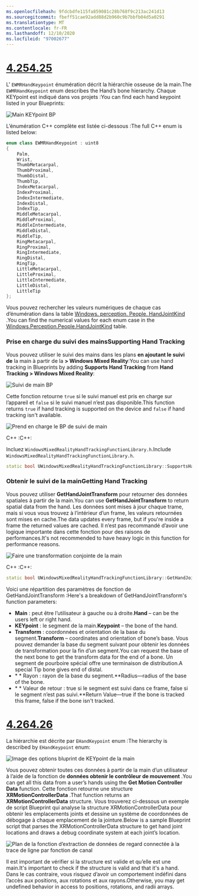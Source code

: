 ```yaml
---
ms.openlocfilehash: 9fdcbdfe115fa859081c28b768f9c213ac241d13
ms.sourcegitcommit: fbeff51cae92add88d2b960c9b7bbfb04d5a0291
ms.translationtype: MT
ms.contentlocale: fr-FR
ms.lasthandoff: 12/10/2020
ms.locfileid: "97002677"
---
```

# <a name="425"></a>[<span data-ttu-id="eb76d-101">4.25</span><span class="sxs-lookup"><span data-stu-id="eb76d-101">4.25</span></span>](#tab/425)

<span data-ttu-id="eb76d-102">L' `EWMRHandKeypoint` énumération décrit la hiérarchie osseuse de la main.</span><span class="sxs-lookup"><span data-stu-id="eb76d-102">The `EWMRHandKeypoint` enum describes the Hand’s bone hierarchy.</span></span> <span data-ttu-id="eb76d-103">Chaque KEYpoint est indiqué dans vos projets :</span><span class="sxs-lookup"><span data-stu-id="eb76d-103">You can find each hand keypoint listed in your Blueprints:</span></span>

![Main KEYpoint BP](../images/hand-keypoint-bp.png)

<span data-ttu-id="eb76d-105">L’énumération C++ complète est listée ci-dessous :</span><span class="sxs-lookup"><span data-stu-id="eb76d-105">The full C++ enum is listed below:</span></span>
```cpp
enum class EWMRHandKeypoint : uint8
{
    Palm,
    Wrist,
    ThumbMetacarpal,
    ThumbProximal,
    ThumbDistal,
    ThumbTip,
    IndexMetacarpal,
    IndexProximal,
    IndexIntermediate,
    IndexDistal,
    IndexTip,
    MiddleMetacarpal,
    MiddleProximal,
    MiddleIntermediate,
    MiddleDistal,
    MiddleTip,
    RingMetacarpal,
    RingProximal,
    RingIntermediate,
    RingDistal,
    RingTip,
    LittleMetacarpal,
    LittleProximal,
    LittleIntermediate,
    LittleDistal,
    LittleTip
};
```

<span data-ttu-id="eb76d-106">Vous pouvez rechercher les valeurs numériques de chaque cas d’énumération dans la table [Windows. perception. People. HandJointKind](https://docs.microsoft.com/uwp/api/windows.perception.people.handjointkind) .</span><span class="sxs-lookup"><span data-stu-id="eb76d-106">You can find the numerical values for each enum case in the [Windows.Perception.People.HandJointKind](https://docs.microsoft.com/uwp/api/windows.perception.people.handjointkind) table.</span></span>

### <a name="supporting-hand-tracking"></a><span data-ttu-id="eb76d-107">Prise en charge du suivi des mains</span><span class="sxs-lookup"><span data-stu-id="eb76d-107">Supporting Hand Tracking</span></span>

<span data-ttu-id="eb76d-108">Vous pouvez utiliser le suivi des mains dans les plans **en ajoutant le suivi de** la main à partir de la **> Windows Mixed Reality**:</span><span class="sxs-lookup"><span data-stu-id="eb76d-108">You can use hand tracking in Blueprints by adding **Supports Hand Tracking** from **Hand Tracking > Windows Mixed Reality**:</span></span>

![Suivi de main BP](../images/unreal/hand-tracking-bp.png)

<span data-ttu-id="eb76d-110">Cette fonction retourne `true` si le suivi manuel est pris en charge sur l’appareil et `false` si le suivi manuel n’est pas disponible.</span><span class="sxs-lookup"><span data-stu-id="eb76d-110">This function returns `true` if hand tracking is supported on the device and `false` if hand tracking isn't available.</span></span>

![Prend en charge le BP de suivi de main](../images/unreal/supports-hand-tracking-bp.png)

<span data-ttu-id="eb76d-112">C++ :</span><span class="sxs-lookup"><span data-stu-id="eb76d-112">C++:</span></span>

<span data-ttu-id="eb76d-113">Incluez `WindowsMixedRealityHandTrackingFunctionLibrary.h`.</span><span class="sxs-lookup"><span data-stu-id="eb76d-113">Include `WindowsMixedRealityHandTrackingFunctionLibrary.h`.</span></span>

```cpp
static bool UWindowsMixedRealityHandTrackingFunctionLibrary::SupportsHandTracking()
```

### <a name="getting-hand-tracking"></a><span data-ttu-id="eb76d-114">Obtenir le suivi de la main</span><span class="sxs-lookup"><span data-stu-id="eb76d-114">Getting Hand Tracking</span></span>

<span data-ttu-id="eb76d-115">Vous pouvez utiliser **GetHandJointTransform** pour retourner des données spatiales à partir de la main.</span><span class="sxs-lookup"><span data-stu-id="eb76d-115">You can use **GetHandJointTransform** to return spatial data from the hand.</span></span> <span data-ttu-id="eb76d-116">Les données sont mises à jour chaque trame, mais si vous vous trouvez à l’intérieur d’un frame, les valeurs retournées sont mises en cache.</span><span class="sxs-lookup"><span data-stu-id="eb76d-116">The data updates every frame, but if you're inside a frame the returned values are cached.</span></span> <span data-ttu-id="eb76d-117">Il n’est pas recommandé d’avoir une logique importante dans cette fonction pour des raisons de performances.</span><span class="sxs-lookup"><span data-stu-id="eb76d-117">It's not recommended to have heavy logic in this function for performance reasons.</span></span>

![Faire une transformation conjointe de la main](../images/unreal/get-hand-joint-transform.png)

<span data-ttu-id="eb76d-119">C++ :</span><span class="sxs-lookup"><span data-stu-id="eb76d-119">C++:</span></span>
```cpp
static bool UWindowsMixedRealityHandTrackingFunctionLibrary::GetHandJointTransform(EControllerHand Hand, EWMRHandKeypoint Keypoint, FTransform& OutTransform, float& OutRadius)
```

<span data-ttu-id="eb76d-120">Voici une répartition des paramètres de fonction de GetHandJointTransform :</span><span class="sxs-lookup"><span data-stu-id="eb76d-120">Here's a breakdown of GetHandJointTransform's function parameters:</span></span>

* <span data-ttu-id="eb76d-121">**Main** : peut être l’utilisateur à gauche ou à droite.</span><span class="sxs-lookup"><span data-stu-id="eb76d-121">**Hand** – can be the users left or right hand.</span></span>
* <span data-ttu-id="eb76d-122">**KEYpoint** : le segment de la main.</span><span class="sxs-lookup"><span data-stu-id="eb76d-122">**Keypoint** – the bone of the hand.</span></span>
* <span data-ttu-id="eb76d-123">**Transform** : coordonnées et orientation de la base du segment.</span><span class="sxs-lookup"><span data-stu-id="eb76d-123">**Transform** – coordinates and orientation of bone’s base.</span></span> <span data-ttu-id="eb76d-124">Vous pouvez demander la base du segment suivant pour obtenir les données de transformation pour la fin d’un segment.</span><span class="sxs-lookup"><span data-stu-id="eb76d-124">You can request the base of the next bone to get the transform data for the end of a bone.</span></span> <span data-ttu-id="eb76d-125">Un segment de pourboire spécial offre une terminaison de distribution.</span><span class="sxs-lookup"><span data-stu-id="eb76d-125">A special Tip bone gives end of distal.</span></span>
* <span data-ttu-id="eb76d-126">\* \* Rayon : rayon de la base du segment.</span><span class="sxs-lookup"><span data-stu-id="eb76d-126">\*\*Radius—radius of the base of the bone.</span></span>
* <span data-ttu-id="eb76d-127">\* \* Valeur de retour : true si le segment est suivi dans ce frame, false si le segment n’est pas suivi.</span><span class="sxs-lookup"><span data-stu-id="eb76d-127">\*\*Return Value—true if the bone is tracked this frame, false if the bone isn't tracked.</span></span>


# <a name="426"></a>[<span data-ttu-id="eb76d-128">4.26</span><span class="sxs-lookup"><span data-stu-id="eb76d-128">4.26</span></span>](#tab/426)

<span data-ttu-id="eb76d-129">La hiérarchie est décrite par `EHandKeypoint` enum :</span><span class="sxs-lookup"><span data-stu-id="eb76d-129">The hierarchy is described by `EHandKeypoint` enum:</span></span>

![Image des options bluprint de KEYpoint de la main](../images/hand-keypoint-bp.png)

<span data-ttu-id="eb76d-131">Vous pouvez obtenir toutes ces données à partir de la main d’un utilisateur à l’aide de la fonction de **données obtenir le contrôleur de mouvement** .</span><span class="sxs-lookup"><span data-stu-id="eb76d-131">You can get all this data from a user’s hands using the **Get Motion Controller Data** function.</span></span> <span data-ttu-id="eb76d-132">Cette fonction retourne une structure **XRMotionControllerData** .</span><span class="sxs-lookup"><span data-stu-id="eb76d-132">That function returns an **XRMotionControllerData** structure.</span></span> <span data-ttu-id="eb76d-133">Vous trouverez ci-dessous un exemple de script Blueprint qui analyse la structure XRMotionControllerData pour obtenir les emplacements joints et dessine un système de coordonnées de débogage à chaque emplacement de la jointure.</span><span class="sxs-lookup"><span data-stu-id="eb76d-133">Below is a sample Blueprint script that parses the XRMotionControllerData structure to get hand joint locations and draws a debug coordinate system at each joint’s location.</span></span>

![Plan de la fonction d’extraction de données de regard connectée à la trace de ligne par fonction de canal](../images/unreal-hand-tracking-img-03.png)

<span data-ttu-id="eb76d-135">Il est important de vérifier si la structure est valide et qu’elle est une main.</span><span class="sxs-lookup"><span data-stu-id="eb76d-135">It's important to check if the structure is valid and that it's a hand.</span></span> <span data-ttu-id="eb76d-136">Dans le cas contraire, vous risquez d’avoir un comportement indéfini dans l’accès aux positions, aux rotations et aux rayons.</span><span class="sxs-lookup"><span data-stu-id="eb76d-136">Otherwise, you may get undefined behavior in access to positions, rotations, and radii arrays.</span></span>
